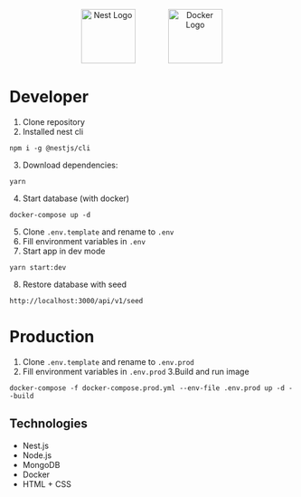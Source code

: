 <p align="center">
  <img src="https://nestjs.com/img/logo-small.svg" style='width:6rem' alt="Nest Logo" />
  &emsp;
  &emsp;
  &emsp;
  <img src="https://external-content.duckduckgo.com/iu/?u=http%3A%2F%2Flogos-download.com%2Fwp-content%2Fuploads%2F2016%2F09%2FDocker_logo.png&f=1&nofb=1&ipt=4162a311f9a5972d32f162533f73cc421d6c4f716446448d9cff4fc70cba9fbf&ipo=images" style='width:6rem' alt="Docker Logo" />
</p>

# Developer

1. Clone repository
2. Installed nest cli

```
npm i -g @nestjs/cli
```

3. Download dependencies:

```
yarn
```

4. Start database (with docker)

```
docker-compose up -d
```

5. Clone `.env.template` and rename to `.env`
6. Fill environment variables in `.env`
7. Start app in dev mode

```
yarn start:dev
```

8. Restore database with seed

```
http://localhost:3000/api/v1/seed
```

# Production

1. Clone `.env.template` and rename to `.env.prod`
2. Fill environment variables in `.env.prod`
   3.Build and run image

```
docker-compose -f docker-compose.prod.yml --env-file .env.prod up -d --build
```

## Technologies
- Nest.js
- Node.js
- MongoDB
- Docker
- HTML + CSS